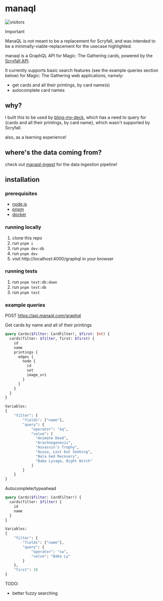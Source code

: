 # manaql

![visitors](https://img.shields.io/endpoint?url=https://vu-mi.com/api/v1/views?id=jcserv/manaql)

> [!IMPORTANT]
>
> ManaQL is not meant to be a replacement for Scryfall, and was intended to be a minimally-viable-replacement for the usecase highlighted.

manaql is a GraphQL API for Magic: The Gathering cards, powered by the [Scryfall API](https://scryfall.com/docs/api/bulk-data).

It currently supports basic search features (see the example queries section below) for Magic: The Gathering web applications, namely:

- get cards and all their printings, by card name(s)
- autocomplete card names

## why?

I built this to be used by [bling-my-deck](https://github.com/jcserv/bling-my-deck), which has a need to query for
{cards and all their printings, by card name}, which wasn't supported by Scryfall.

also, as a learning experience!

## where's the data coming from?

check out [manaql-ingest](https://github.com/jcserv/manaql-ingest) for the data ingestion pipeline!

## installation

### prerequisites

- [node.js](https://nodejs.org/en)
- [pnpm](https://pnpm.io/installation)
- [docker](https://docs.docker.com/get-started/get-docker/)

### running locally

1. clone this repo
2. run `pnpm i`
3. run `pnpm dev:db`
4. run `pnpm dev`
5. visit http://localhost:4000/graphql in your browser

### running tests

1. run `pnpm test:db:down`
2. run `pnpm test:db`
3. run `pnpm test`

### example queries

POST https://api.manaql.com/graphql

Get cards by name and all of their printings

```graphql
query Cards($filter: CardFilter!, $first: Int) {
  cards(filter: $filter, first: $first) {
    id
    name
    printings {
      edges {
        node {
          id
          set
          image_uri
        }
      }
    }
  }
}

Variables:
{
    "filter": {
        "fields": ["name"],
        "query": {
            "operator": "eq",
            "value": [
              "Animate Dead",
              "Arachnogenesis",
              "Assassin's Trophy",
              "Azusa, Lost but Seeking",
              "Bala Ged Recovery",
              "Baba Lysaga, Night Witch"
            ]
        }
    }
}
```

Autocomplete/typeahead

```graphql
query Cards($filter: CardFilter!) {
  cards(filter: $filter) {
    id
    name
  }
}

Variables:
{
    "filter": {
        "fields": ["name"],
        "query": {
            "operator": "sw",
            "value": "Baba Ly"
        }
    },
    "first": 10
}
```

TODO:
- better fuzzy searching